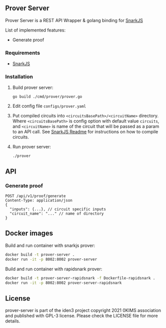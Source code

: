 ## Prover Server 
Prover Server is a REST API Wrapper & golang binding for [SnarkJS](https://github.com/iden3/snarkjs)

List of implemented features:

* Generate proof

### Requirements
* [SnarkJS](https://github.com/iden3/snarkjs)

### Installation

1. Build prover server:
    ```
    go build ./cmd/prover/prover.go
    ```

2. Edit config file `configs/prover.yaml`

3. Put compiled circuits into `<circuitsBasePath>/<circuitName>` directory. Where `<circuitsBasePath>` is config option with default value `circuits`, and `<circuitName>` is name of the circuit that will be passed as a param to an API call.
   See [SnarkJS Readme](https://github.com/iden3/snarkjs) for instructions on how to compile circuits.

3. Run prover server:
     ```
    ./prover
    ```

## API
### Generate proof

```
POST /api/v1/proof/generate
Content-Type: application/json
{
  "inputs": {...}, // circuit specific inputs
  "circuit_name": "..." // name of directory 
}
```

## Docker images

Build and run container with snarkjs prover:
```bash
docker build -t prover-server .
docker run -it -p 8002:8002 prover-server
```

Build and run container with rapidsnark prover:
```bash
docker build -t prover-server-rapidsnark -f Dockerfile-rapidsnark .
docker run -it -p 8002:8002 prover-server-rapidsnark
```

## License

prover-server is part of the iden3 project copyright 2021 0KIMS association and published with GPL-3 license. Please check the LICENSE file for more details.